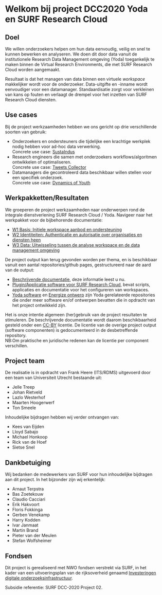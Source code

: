 # Welkom bij project DCC2020 Yoda en SURF Research Cloud

## Doel
We willen onderzoekers helpen om hun data eenvoudig, veilig en snel te kunnen
bewerken en analyseren. We doen dit door data vanuit de institutionele Research Data Management omgeving (Yoda) toegankelijk te
maken binnen de Virtual Research Environments, die met SURF Research Cloud worden aangemaakt.

Resultaat is dat het managen van data binnen een virtuele _workspace_ makkelijker wordt voor de onderzoeker. 
Data-uitgifte en -inname wordt eenvoudiger voor een datamanager. Standaardisatie zorgt voor verkleinen
van kans op fouten en verlaagt de drempel voor het inzetten van SURF Research Cloud diensten.

## Use cases
Bij de project werkzaamheden hebben we ons gericht op drie verschillende soorten van gebruik:
- Onderzoekers en ondersteuners die tijdelijke een krachtige werkplek nodig hebben voor ad-hoc data verwerking.   
Concrete use case: [SustaIndus](https://www.sustaindus.org/)
- Research engineers die samen met onderzoekers workflows/algoritmen ontwikkelen 
of optimaliseren.   
Concrete use case: [Tweets Collector](https://github.com/UtrechtUniversity/tweet_collector)
- Datamanagers die gecontroleerd data beschikbaar willen stellen voor een specifiek onderzoek.   
Concrete use case: [Dynamics of Youth](https://youthonderzoek.nl/) 

## Werkpakketten/Resultaten
We groeperen de project werkzaamheden naar onderwerpen rond de integrale dienstverlening 
SURF Research Cloud / Yoda. Navigeer naar het werkpakket voor de bijbehorende documentatie:
- [W1 Basis: Initiele workspace aanbod en ondersteuning](w1-basis.md) 
- [W2 Identiteiten: Authenticatie en autorisatie over organisaties en diensten heen](w2-identiteiten.md)
- [W3 Data: Uitwisseling tussen de analyse workspace en de data management omgeving](w3-data.md)

De project output kan terug gevonden worden per thema, en 
is beschikbaar vanuit een aantal repositories/github pages,
gestructureerd naar de aard van de output: 
- [Beschrijvende documentatie](https://utrechtuniversity.github.io/DCC2020-Yoda-ResearchCloud/), deze informatie leest u nu.
- [Plugin/Applicatie software voor SURF Research Cloud](https://utrechtuniversity.github.io/researchcloud-items/),
bevat scripts, applicaties en documentatie voor het configureren van workspaces.
- [Yoda software](https://utrechtuniversity.github.io/yoda/) en [Energize ontwerp](https://github.com/UtrechtUniversity/energize) zijn Yoda gerelateerde 
repositories 
die onder meer software en/of ontwerpen bevatten die in opdracht van 
het project ontwikkeld zijn.  

Het is onze intentie algemeen (her)gebruik van de project resultaten te stimuleren.
De beschrijvende documentatie wordt daarom beschikbaarheid gesteld onder een 
[CC-BY](LICENSE) licentie. 
De licentie van de overige project output (software componenten) is gedocumenteerd in de
desbetreffende repository.    
NB:Om praktische en juridische redenen kan de licentie per component
verschillen.

## Project team
De realisatie is in opdracht van Frank Heere (ITS/RDMS) uitgevoerd door een team van Universiteit Utrecht bestaande uit:
- Jelle Treep
- Johan Rietveld
- Lazlo Westerhof
- Maarten Hoogerwerf
- Ton Smeele

Inhoudelijke bijdragen hebben wij verder ontvangen van:
- Kees van Eijden
- Lloyd Sabajo
- Michael Honkoop
- Rick van de Hoef
- Sietse Snel


## Dankbetuiging
Wij bedanken de medewerkers van SURF voor hun inhoudelijke bijdragen aan dit project. 
In het bijzonder zijn wij erkentelijk:
- Arnaut Terpstra
- Bas Zoetekouw
- Claudio Cacciari
- Erik Hakvoort
- Floris Fokkinga
- Gerben Venekamp
- Harry Kodden
- Ivar Janmaat
- Martin Brand
- Pieter van der Meulen
- Stefan Wolfsheimer

## Fondsen
Dit project is gerealiseerd met NWO fondsen verstrekt via SURF,
in het kader van een uitvoeringsplan van de rijksoverheid genaamd
[Investeringen digitale onderzoeksinfrastructuur](https://www.rijksoverheid.nl/binaries/rijksoverheid/documenten/rapporten/2019/10/01/uitvoeringsplan-investeringen-digitale-onderzoeksinfrastructuur/16825243-uitvoeringsplan-investeringen-digitale-onderzoeksinfrastructuur-nwo.pdf).

Subsidie referentie: SURF DCC-2020 Project 02.

